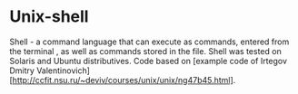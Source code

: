 # Unix-shell
Shell - a command language that can execute as commands, entered from the terminal , as well as commands stored in the file. Shell was tested on Solaris and Ubuntu distributives. Code based on [example code of Irtegov Dmitry Valentinovich][http://ccfit.nsu.ru/~deviv/courses/unix/unix/ng47b45.html].
